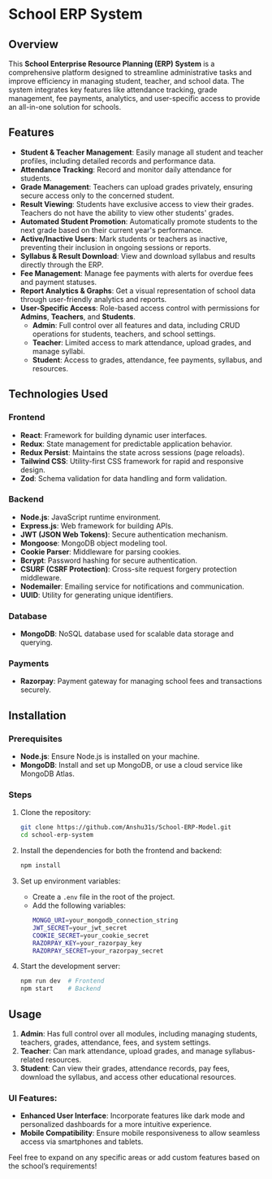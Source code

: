 
# School ERP System

## Overview

This **School Enterprise Resource Planning (ERP) System** is a comprehensive platform designed to streamline administrative tasks and improve efficiency in managing student, teacher, and school data. The system integrates key features like attendance tracking, grade management, fee payments, analytics, and user-specific access to provide an all-in-one solution for schools.

## Features

- **Student & Teacher Management**: Easily manage all student and teacher profiles, including detailed records and performance data.
- **Attendance Tracking**: Record and monitor daily attendance for students.
- **Grade Management**: Teachers can upload grades privately, ensuring secure access only to the concerned student.
- **Result Viewing**: Students have exclusive access to view their grades. Teachers do not have the ability to view other students' grades.
- **Automated Student Promotion**: Automatically promote students to the next grade based on their current year's performance.
- **Active/Inactive Users**: Mark students or teachers as inactive, preventing their inclusion in ongoing sessions or reports.
- **Syllabus & Result Download**: View and download syllabus and results directly through the ERP.
- **Fee Management**: Manage fee payments with alerts for overdue fees and payment statuses.
- **Report Analytics & Graphs**: Get a visual representation of school data through user-friendly analytics and reports.
- **User-Specific Access**: Role-based access control with permissions for **Admins**, **Teachers**, and **Students**.
  - **Admin**: Full control over all features and data, including CRUD operations for students, teachers, and school settings.
  - **Teacher**: Limited access to mark attendance, upload grades, and manage syllabi.
  - **Student**: Access to grades, attendance, fee payments, syllabus, and resources.

## Technologies Used

### Frontend
- **React**: Framework for building dynamic user interfaces.
- **Redux**: State management for predictable application behavior.
- **Redux Persist**: Maintains the state across sessions (page reloads).
- **Tailwind CSS**: Utility-first CSS framework for rapid and responsive design.
- **Zod**: Schema validation for data handling and form validation.

### Backend
- **Node.js**: JavaScript runtime environment.
- **Express.js**: Web framework for building APIs.
- **JWT (JSON Web Tokens)**: Secure authentication mechanism.
- **Mongoose**: MongoDB object modeling tool.
- **Cookie Parser**: Middleware for parsing cookies.
- **Bcrypt**: Password hashing for secure authentication.
- **CSURF (CSRF Protection)**: Cross-site request forgery protection middleware.
- **Nodemailer**: Emailing service for notifications and communication.
- **UUID**: Utility for generating unique identifiers.

### Database
- **MongoDB**: NoSQL database used for scalable data storage and querying.

### Payments
- **Razorpay**: Payment gateway for managing school fees and transactions securely.

## Installation

### Prerequisites
- **Node.js**: Ensure Node.js is installed on your machine.
- **MongoDB**: Install and set up MongoDB, or use a cloud service like MongoDB Atlas.

### Steps

1. Clone the repository:
    ```bash
    git clone https://github.com/Anshu31s/School-ERP-Model.git
    cd school-erp-system
    ```

2. Install the dependencies for both the frontend and backend:
    ```bash
    npm install
    ```

3. Set up environment variables:
    - Create a `.env` file in the root of the project.
    - Add the following variables:
      ```bash
      MONGO_URI=your_mongodb_connection_string
      JWT_SECRET=your_jwt_secret
      COOKIE_SECRET=your_cookie_secret
      RAZORPAY_KEY=your_razorpay_key
      RAZORPAY_SECRET=your_razorpay_secret
      ```

4. Start the development server:
    ```bash
    npm run dev  # Frontend
    npm start    # Backend
    ```

## Usage

1. **Admin**: Has full control over all modules, including managing students, teachers, grades, attendance, fees, and system settings.
2. **Teacher**: Can mark attendance, upload grades, and manage syllabus-related resources.
3. **Student**: Can view their grades, attendance records, pay fees, download the syllabus, and access other educational resources.

### UI Features:
- **Enhanced User Interface**: Incorporate features like dark mode and personalized dashboards for a more intuitive experience.
- **Mobile Compatibility**: Ensure mobile responsiveness to allow seamless access via smartphones and tablets.

Feel free to expand on any specific areas or add custom features based on the school’s requirements!
